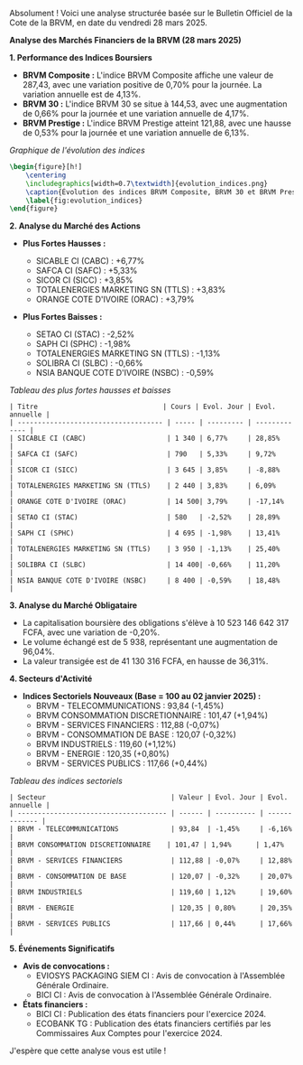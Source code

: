 Absolument ! Voici une analyse structurée basée sur le Bulletin Officiel de la Cote de la BRVM, en date du vendredi 28 mars 2025.

**Analyse des Marchés Financiers de la BRVM (28 mars 2025)**

**1. Performance des Indices Boursiers**

*   **BRVM Composite :** L'indice BRVM Composite affiche une valeur de 287,43, avec une variation positive de 0,70% pour la journée. La variation annuelle est de 4,13%.
*   **BRVM 30 :** L'indice BRVM 30 se situe à 144,53, avec une augmentation de 0,66% pour la journée et une variation annuelle de 4,17%.
*   **BRVM Prestige :** L'indice BRVM Prestige atteint 121,88, avec une hausse de 0,53% pour la journée et une variation annuelle de 6,13%.

*Graphique de l'évolution des indices*
```latex
\begin{figure}[h!]
    \centering
    \includegraphics[width=0.7\textwidth]{evolution_indices.png}
    \caption{Évolution des indices BRVM Composite, BRVM 30 et BRVM Prestige}
    \label{fig:evolution_indices}
\end{figure}
```

**2. Analyse du Marché des Actions**

*   **Plus Fortes Hausses :**
    *   SICABLE CI (CABC) : +6,77%
    *   SAFCA CI (SAFC) : +5,33%
    *   SICOR CI (SICC) : +3,85%
    *   TOTALENERGIES MARKETING SN (TTLS) : +3,83%
    *   ORANGE COTE D'IVOIRE (ORAC) : +3,79%

*   **Plus Fortes Baisses :**
    *   SETAO CI (STAC) : -2,52%
    *   SAPH CI (SPHC) : -1,98%
    *   TOTALENERGIES MARKETING SN (TTLS) : -1,13%
    *   SOLIBRA CI (SLBC) : -0,66%
    *   NSIA BANQUE COTE D'IVOIRE (NSBC) : -0,59%

*Tableau des plus fortes hausses et baisses*
```
| Titre                               | Cours | Evol. Jour | Evol. annuelle |
| ------------------------------------ | ----- | --------- | ------------- |
| SICABLE CI (CABC)                    | 1 340 | 6,77%     | 28,85%        |
| SAFCA CI (SAFC)                      | 790   | 5,33%     | 9,72%         |
| SICOR CI (SICC)                      | 3 645 | 3,85%     | -8,88%        |
| TOTALENERGIES MARKETING SN (TTLS)    | 2 440 | 3,83%     | 6,09%         |
| ORANGE COTE D'IVOIRE (ORAC)          | 14 500| 3,79%     | -17,14%       |
| SETAO CI (STAC)                      | 580   | -2,52%    | 28,89%        |
| SAPH CI (SPHC)                       | 4 695 | -1,98%    | 13,41%        |
| TOTALENERGIES MARKETING SN (TTLS)    | 3 950 | -1,13%    | 25,40%        |
| SOLIBRA CI (SLBC)                    | 14 400| -0,66%    | 11,20%        |
| NSIA BANQUE COTE D'IVOIRE (NSBC)     | 8 400 | -0,59%    | 18,48%        |
```

**3. Analyse du Marché Obligataire**

*   La capitalisation boursière des obligations s'élève à 10 523 146 642 317 FCFA, avec une variation de -0,20%.
*   Le volume échangé est de 5 938, représentant une augmentation de 96,04%.
*   La valeur transigée est de 41 130 316 FCFA, en hausse de 36,31%.

**4. Secteurs d'Activité**

*   **Indices Sectoriels Nouveaux (Base = 100 au 02 janvier 2025) :**
    *   BRVM - TELECOMMUNICATIONS : 93,84 (-1,45%)
    *   BRVM CONSOMMATION DISCRETIONNAIRE : 101,47 (+1,94%)
    *   BRVM - SERVICES FINANCIERS : 112,88 (-0,07%)
    *   BRVM - CONSOMMATION DE BASE : 120,07 (-0,32%)
    *   BRVM INDUSTRIELS : 119,60 (+1,12%)
    *   BRVM - ENERGIE : 120,35 (+0,80%)
    *   BRVM - SERVICES PUBLICS : 117,66 (+0,44%)

*Tableau des indices sectoriels*
```
| Secteur                               | Valeur | Evol. Jour | Evol. annuelle |
| ------------------------------------- | ------ | ---------- | ------------- |
| BRVM - TELECOMMUNICATIONS             | 93,84  | -1,45%     | -6,16%        |
| BRVM CONSOMMATION DISCRETIONNAIRE    | 101,47 | 1,94%      | 1,47%         |
| BRVM - SERVICES FINANCIERS            | 112,88 | -0,07%     | 12,88%        |
| BRVM - CONSOMMATION DE BASE           | 120,07 | -0,32%     | 20,07%        |
| BRVM INDUSTRIELS                      | 119,60 | 1,12%      | 19,60%        |
| BRVM - ENERGIE                        | 120,35 | 0,80%      | 20,35%        |
| BRVM - SERVICES PUBLICS               | 117,66 | 0,44%      | 17,66%        |
```

**5. Événements Significatifs**

*   **Avis de convocations :**
    *   EVIOSYS PACKAGING SIEM CI : Avis de convocation à l'Assemblée Générale Ordinaire.
    *   BICI CI : Avis de convocation à l'Assemblée Générale Ordinaire.
*   **États financiers :**
    *   BICI CI : Publication des états financiers pour l'exercice 2024.
    *   ECOBANK TG : Publication des états financiers certifiés par les Commissaires Aux Comptes pour l'exercice 2024.

J'espère que cette analyse vous est utile !
